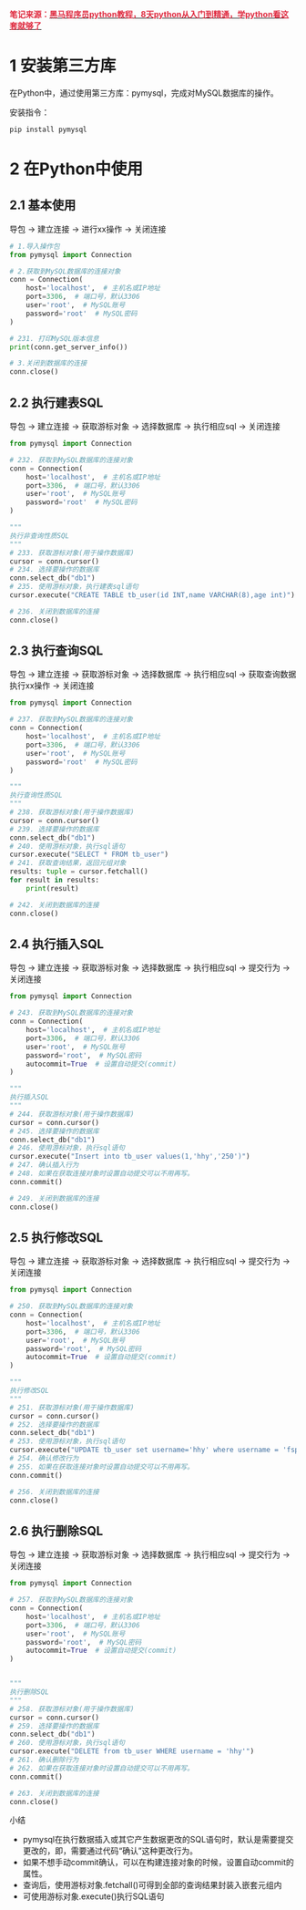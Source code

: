 **<font style="color:#DF2A3F;">笔记来源：</font>**[**<font style="color:#DF2A3F;">黑马程序员python教程，8天python从入门到精通，学python看这套就够了</font>**](https://www.bilibili.com/video/BV1qW4y1a7fU/?spm_id_from=333.337.search-card.all.click&vd_source=e8046ccbdc793e09a75eb61fe8e84a30)



# 1 安装第三方库
在Python中，通过使用第三方库：pymysql，完成对MySQL数据库的操作。

安装指令：

```python
pip install pymysql
```

# 2 在Python中使用
## 2.1 基本使用
导包 -> 建立连接 -> 进行xx操作 -> 关闭连接

```python
# 1.导入操作包
from pymysql import Connection

# 2.获取到MySQL数据库的连接对象
conn = Connection(
    host='localhost',  # 主机名或IP地址
    port=3306,  # 端口号，默认3306
    user='root',  # MySQL账号
    password='root'  # MySQL密码
)

# 231. 打印MySQL版本信息
print(conn.get_server_info())

# 3.关闭到数据库的连接
conn.close()

```

## 2.2 执行建表SQL
导包 -> 建立连接 -> 获取游标对象 -> 选择数据库 -> 执行相应sql -> 关闭连接

```python
from pymysql import Connection

# 232. 获取到MySQL数据库的连接对象
conn = Connection(
    host='localhost',  # 主机名或IP地址
    port=3306,  # 端口号，默认3306
    user='root',  # MySQL账号
    password='root'  # MySQL密码
)

"""
执行非查询性质SQL
"""
# 233. 获取游标对象(用于操作数据库)
cursor = conn.cursor()
# 234. 选择要操作的数据库
conn.select_db("db1")
# 235. 使用游标对象，执行建表sql语句
cursor.execute("CREATE TABLE tb_user(id INT,name VARCHAR(8),age int)")

# 236. 关闭到数据库的连接
conn.close()

```

## 2.3 执行查询SQL
导包 -> 建立连接 -> 获取游标对象 -> 选择数据库 -> 执行相应sql -> 获取查询数据执行xx操作 -> 关闭连接

```python
from pymysql import Connection

# 237. 获取到MySQL数据库的连接对象
conn = Connection(
    host='localhost',  # 主机名或IP地址
    port=3306,  # 端口号，默认3306
    user='root',  # MySQL账号
    password='root'  # MySQL密码
)

"""
执行查询性质SQL
"""
# 238. 获取游标对象(用于操作数据库)
cursor = conn.cursor()
# 239. 选择要操作的数据库
conn.select_db("db1")
# 240. 使用游标对象，执行sql语句
cursor.execute("SELECT * FROM tb_user")
# 241. 获取查询结果，返回元组对象
results: tuple = cursor.fetchall()
for result in results:
    print(result)

# 242. 关闭到数据库的连接
conn.close()

```

## 2.4 执行插入SQL
导包 -> 建立连接 -> 获取游标对象 -> 选择数据库 -> 执行相应sql -> 提交行为 -> 关闭连接

```python
from pymysql import Connection

# 243. 获取到MySQL数据库的连接对象
conn = Connection(
    host='localhost',  # 主机名或IP地址
    port=3306,  # 端口号，默认3306
    user='root',  # MySQL账号
    password='root',  # MySQL密码
    autocommit=True  # 设置自动提交(commit)
)

"""
执行插入SQL
"""
# 244. 获取游标对象(用于操作数据库)
cursor = conn.cursor()
# 245. 选择要操作的数据库
conn.select_db("db1")
# 246. 使用游标对象，执行sql语句
cursor.execute("Insert into tb_user values(1,'hhy','250')")
# 247. 确认插入行为
# 248. 如果在获取连接对象时设置自动提交可以不用再写。
conn.commit()

# 249. 关闭到数据库的连接
conn.close()

```

## 2.5 执行修改SQL
导包 -> 建立连接 -> 获取游标对象 -> 选择数据库 -> 执行相应sql -> 提交行为 -> 关闭连接

```python
from pymysql import Connection

# 250. 获取到MySQL数据库的连接对象
conn = Connection(
    host='localhost',  # 主机名或IP地址
    port=3306,  # 端口号，默认3306
    user='root',  # MySQL账号
    password='root',  # MySQL密码
    autocommit=True  # 设置自动提交(commit)
)

"""
执行修改SQL
"""
# 251. 获取游标对象(用于操作数据库)
cursor = conn.cursor()
# 252. 选择要操作的数据库
conn.select_db("db1")
# 253. 使用游标对象，执行sql语句
cursor.execute("UPDATE tb_user set username='hhy' where username = 'fsp'")
# 254. 确认修改行为
# 255. 如果在获取连接对象时设置自动提交可以不用再写。
conn.commit()

# 256. 关闭到数据库的连接
conn.close()

```

## 2.6 执行删除SQL
导包 -> 建立连接 -> 获取游标对象 -> 选择数据库 -> 执行相应sql -> 提交行为 -> 关闭连接

```python
from pymysql import Connection

# 257. 获取到MySQL数据库的连接对象
conn = Connection(
    host='localhost',  # 主机名或IP地址
    port=3306,  # 端口号，默认3306
    user='root',  # MySQL账号
    password='root',  # MySQL密码
    autocommit=True  # 设置自动提交(commit)
)


"""
执行删除SQL
"""
# 258. 获取游标对象(用于操作数据库)
cursor = conn.cursor()
# 259. 选择要操作的数据库
conn.select_db("db1")
# 260. 使用游标对象，执行sql语句
cursor.execute("DELETE from tb_user WHERE username = 'hhy'")
# 261. 确认删除行为
# 262. 如果在获取连接对象时设置自动提交可以不用再写。
conn.commit()

# 263. 关闭到数据库的连接
conn.close()

```



小结

+ pymysql在执行数据插入或其它产生数据更改的SQL语句时，默认是需要提交更改的，即，需要通过代码“确认”这种更改行为。
+ 如果不想手动commit确认，可以在构建连接对象的时候，设置自动commit的属性。
+ 查询后，使用游标对象.fetchall()可得到全部的查询结果封装入嵌套元组内
+ 可使用游标对象.execute()执行SQL语句



